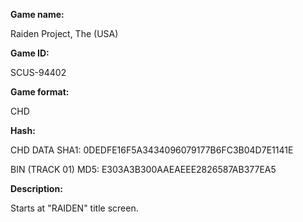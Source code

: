 **Game name:**

Raiden Project, The (USA)

**Game ID:**

SCUS-94402

**Game format:**

CHD

**Hash:**

CHD DATA SHA1: 0DEDFE16F5A3434096079177B6FC3B04D7E1141E

BIN (TRACK 01) MD5: E303A3B300AAEAEEE2826587AB377EA5

**Description:**

Starts at "RAIDEN" title screen.